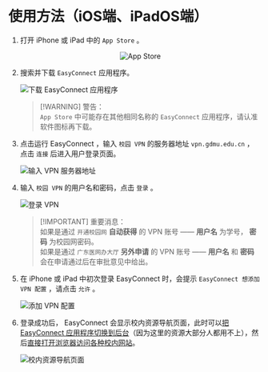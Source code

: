 # 使用方法（iOS端、iPadOS端）

1.  打开 iPhone 或 iPad 中的 `App Store` 。

    <div align="center">
        <img src="/vpn/use-on-ios/apple-app-store.png" alt="App Store" title="App Store" />
    </div>

2.  搜索并下载 `EasyConnect` 应用程序。

    ![下载 EasyConnect 应用程序](/vpn/use-on-ios/install-app.png '下载 EasyConnect 应用程序')

    > [!WARNING] 警告：  
    > `App Store` 中可能存在其他相同名称的 `EasyConnect` 应用程序，请认准软件图标再下载。

3.  点击运行 EasyConnect ，输入 `校园 VPN` 的服务器地址 `vpn.gdmu.edu.cn` ，点击 `连接` 后进入用户登录页面。

    ![输入 VPN 服务器地址](/vpn/use-on-ios/input-server-host.png '输入 VPN 服务器地址')

4.  输入 `校园 VPN` 的用户名和密码，点击 `登录` 。

    ![登录 VPN](/vpn/use-on-ios/user-login.png '登录 VPN')

    > [!IMPORTANT] 重要消息：  
    > 如果是通过 `开通校园网` **自动获得** 的 VPN 账号 —— **用户名** 为学号， **密码** 为校园网密码。  
    > 如果是通过 `广东医网办大厅` **另外申请** 的 VPN 账号 —— **用户名** 和 **密码** 会在申请通过后在审批意见中给出。

5.  在 iPhone 或 iPad 中初次登录 EasyConnect 时，会提示 `EasyConnect 想添加 VPN 配置` ，请点击 `允许` 。

    ![添加 VPN 配置](/vpn/use-on-ios/add-vpn-configuration.png '添加 VPN 配置')

6.  登录成功后， EasyConnect 会显示校内资源导航页面，此时可以<u>把 EasyConnect 应用程序切换到后台</u>（因为这里的资源大部分人都用不上），然后<u>直接打开浏览器访问各种校内网站</u>。

    ![校内资源导航页面](/vpn/use-on-ios/resource-nav.png '校内资源导航页面')
